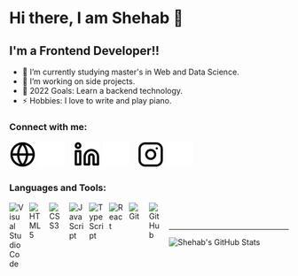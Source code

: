 # Hi there, I am Shehab 👋

## I'm a Frontend Developer!!

- 🌱 I’m currently studying master's in Web and Data Science.
- 👯 I’m working on side projects.
- 🥅 2022 Goals: Learn a backend technology.
- ⚡ Hobbies: I love to write and play piano.

### Connect with me:

[![website](./img/globe-light.svg)](https://shehabshalan.com#gh-light-mode-only)
[![website](./img/globe-dark.svg)](https://shehabshalan.com#gh-dark-mode-only)
&nbsp;&nbsp;
[![website](./img/linkedin-light.svg)](https://linkedin.com/in/shehab-sha-lan-a66b95125#gh-light-mode-only)
[![website](./img/linkedin-dark.svg)](https://linkedin.com/in/shehab-sha-lan-a66b95125#gh-dark-mode-only)
&nbsp;&nbsp;
[![website](./img/instagram-light.svg)](https://instagram.com/shehab.shalan#gh-light-mode-only)
[![website](./img/instagram-dark.svg)](https://instagram.com/shehab.shalan#gh-dark-mode-only)

### Languages and Tools:

<img align="left" alt="Visual Studio Code" width="26px" src="https://cdn.jsdelivr.net/gh/devicons/devicon/icons/vscode/vscode-original.svg" style="padding-right:10px;" />
<img align="left" alt="HTML5" width="26px" src="https://cdn.jsdelivr.net/gh/devicons/devicon/icons/html5/html5-original.svg" style="padding-right:10px;" />
<img align="left" alt="CSS3" width="26px" src="https://cdn.jsdelivr.net/gh/devicons/devicon/icons/css3/css3-original.svg" style="padding-right:10px;" />
<img align="left" alt="JavaScript" width="26px" src="https://cdn.jsdelivr.net/gh/devicons/devicon/icons/javascript/javascript-original.svg" style="padding-right:10px;" />
<img align="left" alt="TypeScript" width="26px" src="https://cdn.jsdelivr.net/gh/devicons/devicon/icons/typescript/typescript-original.svg" style="padding-right:10px;" />          
<img align="left" alt="React" width="26px" src="https://cdn.jsdelivr.net/gh/devicons/devicon/icons/react/react-original.svg" style="padding-right:10px;" />
<img align="left" alt="Git" width="26px" src="https://cdn.jsdelivr.net/gh/devicons/devicon/icons/git/git-original.svg" style="padding-right:10px;" />
<img align="left" alt="GitHub" width="26px" src="https://user-images.githubusercontent.com/3369400/139447912-e0f43f33-6d9f-45f8-be46-2df5bbc91289.png" style="padding-right:10px;" />

<br />
<br />

---

<img align="left" alt="Shehab's GitHub Stats" src="https://github-readme-stats.vercel.app/api?username=shehabshalan&show_icons=true&hide_border=false&title_color=ff652f&icon_color=FFE400&bg_color=09131B&text_color=ffffff&border_color=0c1a25" />

[website]: https://shehabshalan.com
[instagram]: https://www.instagram.com/shehab.shalan
[linkedin]: https://www.linkedin.com/in/shehab-sha-lan-a66b95125/
